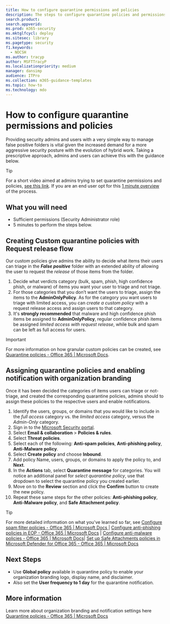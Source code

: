 ```yaml
---
title: How to configure quarantine permissions and policies
description: The steps to configure quarantine policies and permissions across different groups, including AdminOnlyPolicy, limited access, full access, and providing security admins and users with a simple way to manage false positive folders. 
search.product: 
search.appverid: 
ms.prod: m365-security
ms.mktglfcycl: deploy
ms.sitesec: library
ms.pagetype: security
f1.keywords: 
  - NOCSH
ms.author: tracyp
author: MSFTTracyP
ms.localizationpriority: medium
manager: dansimp
audience: ITPro
ms.collection: m365-guidance-templates
ms.topic: how-to
ms.technology: mdo
---
```


# How to configure quarantine permissions and policies

Providing security admins and users with a very simple way to manage false positive folders is vital given the increased demand for a more aggressive security posture with the evolution of hybrid work. Taking a prescriptive approach, admins and users can achieve this with the guidance below.

> [!TIP]
> For a short video aimed at admins trying to set quarantine permissions and policies, [see this link](https://www.youtube.com/watch?v=vnar4HowfpY). If you are an end user opt for this [1 minute overview](https://www.youtube.com/watch?v=s-vozLO43rI) of the process.

## What you will need
- Sufficient permissions (Security Administrator role)
- 5 minutes to perform the steps below.

## Creating Custom quarantine policies with Request release flow

Our custom policies give admins the ability to decide what items their users can triage in the ***False positive*** folder with an extended ability of allowing the user to request the *release* of those items from the folder.

1. Decide what verdicts category (bulk, spam, phish, high confidence phish, or malware) of items you want your user to triage and not triage.
1. For those categories that you don’t want the users to triage, assign the items to the **AdminOnlyPolicy**. As for the category you want users to triage with limited access, you can *create a custom policy* with a request release access and assign users to that category.
1. It's **strongly recommended** that malware and high confidence phish items be assigned to **AdminOnlyPolicy**, regular confidence phish items be assigned *limited access with request release*, while bulk and spam can be left as full access for users.

> [!IMPORTANT]
> For more information on how granular custom policies can be created, see [Quarantine policies - Office 365 | Microsoft Docs](../../office-365-security/quarantine-policies.md).

## Assigning quarantine policies and enabling notification with organization branding

Once it has been decided the categories of items users can triage or not-triage, and created the corresponding quarantine policies, admins should to assign these policies to the respective users and enable notifications.

1. Identify the users, groups, or domains that you would like to include in the *full access* category vs. the *limited access* category, versus the *Admin-Only* category.
1. Sign in to the [Microsoft Security portal](https://security.microsoft.com).
1. Select **Email & collaboration** > **Policies & rules**.
1. Select **Threat policies**.
1. Select each of the following: **Anti-spam policies**, **Anti-phishing policy**, **Anti-Malware policy**.
1. Select **Create policy** and choose **Inbound**.
1. Add policy Name, users, groups, or domains to apply the policy to, and **Next**.
1. In the **Actions** tab, select **Quarantine message** for categories. You will notice an additional panel for *select quarantine policy*, use that dropdown to select the quarantine policy you created earlier.
1. Move on to the **Review** section and click the **Confirm** button to create the new policy.
1. Repeat these same steps for the other policies: **Anti-phishing policy**, **Anti-Malware policy**, and **Safe Attachment policy**.

> [!TIP]
> For more detailed information on what you've learned so far, see [Configure spam filter policies - Office 365 | Microsoft Docs ](../../office-365-security/configure-your-spam-filter-policies.md)| [Configure anti-phishing policies in EOP - Office 365 | Microsoft Docs](../../office-365-security/configure-anti-phishing-policies-eop.md) | [Configure anti-malware policies - Office 365 | Microsoft Docs](../../office-365-security/configure-anti-malware-policies.md)| [Set up Safe Attachments policies in Microsoft Defender for Office 365 - Office 365 | Microsoft Docs](../../office-365-security/set-up-safe-attachments-policies.md)

## Next Steps

- Use **Global policy** available in quarantine policy to enable your organization branding logo, display name, and disclaimer.
- Also set the **User frequency to 1 day** for the quarantine notification.

## More information

Learn more about organization branding and notification settings here [Quarantine policies - Office 365 | Microsoft Docs](../../office-365-security/quarantine-policies.md)
